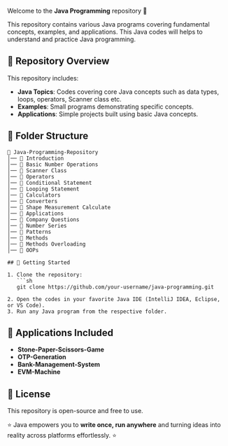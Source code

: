 Welcome to the **Java Programming** repository 🍵

This repository contains various Java programs covering fundamental concepts, examples, and applications.
This Java codes will helps to understand and practice Java programming.

## 📌 Repository Overview

This repository includes:
- **Java Topics**: Codes covering core Java concepts such as data types, loops, operators, Scanner class etc.
- **Examples**: Small programs demonstrating specific concepts.
- **Applications**: Simple projects built using basic Java concepts.

## 📂 Folder Structure
```
📁 Java-Programming-Repository
│── 📂 Introduction             
│── 📂 Basic Number Operations               
│── 📂 Scanner Class
│── 📂 Operators
│── 📂 Conditional Statement
│── 📂 Looping Statement               
│── 📂 Calculators                 
│── 📂 Converters    
│── 📂 Shape Measurement Calculate 
│── 📂 Applications
│── 📂 Company Questions
│── 📂 Number Series
│── 📂 Patterns
│── 📂 Methods
│── 📂 Methods Overloading
│── 📂 OOPs

## 🚀 Getting Started

1. Clone the repository:
   ```sh
   git clone https://github.com/your-username/java-programming.git
   
2. Open the codes in your favorite Java IDE (IntelliJ IDEA, Eclipse, or VS Code).
3. Run any Java program from the respective folder.
```

## 📌 Applications Included
- **Stone-Paper-Scissors-Game**
- **OTP-Generation**
- **Bank-Management-System**
- **EVM-Machine**

## 📜 License
This repository is open-source and free to use. 

⭐ Java empowers you to **write once, run anywhere** and turning ideas into reality across platforms effortlessly. ⭐
